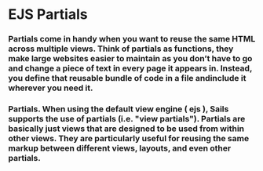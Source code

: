 # EJS Partials

### Partials come in handy when you want to reuse the same HTML across multiple views. Think of partials as functions, they make large websites easier to maintain as you don’t have to go and change a piece of text in every page it appears in. Instead, you define that reusable bundle of code in a file andinclude it wherever you need it.

### Partials. When using the default view engine ( ejs ), Sails supports the use of partials (i.e. "view partials"). Partials are basically just views that are designed to be used from within other views. They are particularly useful for reusing the same markup between different views, layouts, and even other partials.